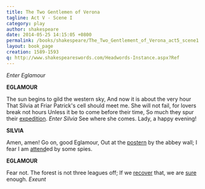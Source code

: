 ```yaml
---
title: The Two Gentlemen of Verona
tagline: Act V - Scene I
category: play
author: shakespeare
date: 2014-05-25 14:15:05 +0800
permalink: /books/shakespeare/The_Two_Gentlement_of_Verona_act5_scene1.html
layout: book_page
creation: 1589-1593
q: http://www.shakespeareswords.com/Headwords-Instance.aspx?Ref
---
```


_Enter Eglamour_

**EGLAMOUR**

The sun begins to gild the western sky,
And now it is about the very hour
That Silvia at Friar Patrick's cell should meet me.
She will not fail, for lovers break not hours
Unless it be to come before their time,
So much they spur their [expedition][1].
_Enter Silvia_
See where she comes. Lady, a happy evening!

[1]: {{page.q}}=9938 "expedition (n.) 1:  haste, speedy action, prompt dispatch"


**SILVIA**

Amen, amen! Go on, good Eglamour,
Out at the [postern][2] by the abbey wall;
I fear I am [attend][3]ed by some spies.

[2]: {{page.q}}=12624 "postern (n.):  entrance, side gate, back door"
[3]: {{page.q}}=76 "attend (v.) 4:  accompany, follow closely, go with"


**EGLAMOUR**

Fear not. The forest is not three leagues off;
If we [recover][4] that, we are [sure][5] enough.
_Exeunt_

[4]: {{page.q}}=17178 "recover (v.) 3:  reach, get to, make"
[5]: {{page.q}}=15604 "sure (adj.) 3:  safe, secure, free from danger"
